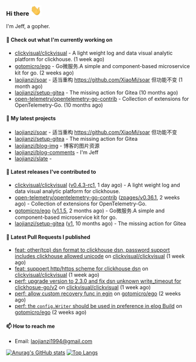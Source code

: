 ### Hi there <img src="https://raw.githubusercontent.com/laojianzi/laojianzi/main/wave.gif" width="30px">

I'm Jeff, a gopher.

#### 👷 Check out what I'm currently working on

- [clickvisual/clickvisual](https://github.com/clickvisual/clickvisual) - A light weight log and data visual analytic platform  for clickhouse. (1 week ago)
- [gotomicro/ego](https://github.com/gotomicro/ego) - Go微服务.A simple and component-based microservice kit for go. (2 weeks ago)
- [laojianzi/soar](https://github.com/laojianzi/soar) - 适当重构 https://github.com/XiaoMi/soar 但功能不变 (1 month ago)
- [laojianzi/setup-gitea](https://github.com/laojianzi/setup-gitea) - The missing action for Gitea (10 months ago)
- [open-telemetry/opentelemetry-go-contrib](https://github.com/open-telemetry/opentelemetry-go-contrib) - Collection of extensions for OpenTelemetry-Go. (10 months ago)

#### 🌱 My latest projects

- [laojianzi/soar](https://github.com/laojianzi/soar) - 适当重构 https://github.com/XiaoMi/soar 但功能不变
- [laojianzi/setup-gitea](https://github.com/laojianzi/setup-gitea) - The missing action for Gitea
- [laojianzi/blog-img](https://github.com/laojianzi/blog-img) - 博客的图片资源
- [laojianzi/blog-comments](https://github.com/laojianzi/blog-comments) - I&#39;m Jeff
- [laojianzi/slate](https://github.com/laojianzi/slate) - 

#### 🔭 Latest releases I've contributed to

- [clickvisual/clickvisual](https://github.com/clickvisual/clickvisual) ([v0.4.3-rc1](https://github.com/clickvisual/clickvisual/releases/tag/v0.4.3-rc1), 1 day ago) - A light weight log and data visual analytic platform  for clickhouse.
- [open-telemetry/opentelemetry-go-contrib](https://github.com/open-telemetry/opentelemetry-go-contrib) ([zpages/v0.36.1](https://github.com/open-telemetry/opentelemetry-go-contrib/releases/tag/zpages%2Fv0.36.1), 2 weeks ago) - Collection of extensions for OpenTelemetry-Go.
- [gotomicro/ego](https://github.com/gotomicro/ego) ([v1.1.5](https://github.com/gotomicro/ego/releases/tag/v1.1.5), 2 months ago) - Go微服务.A simple and component-based microservice kit for go.
- [laojianzi/setup-gitea](https://github.com/laojianzi/setup-gitea) ([v1](https://github.com/laojianzi/setup-gitea/releases/tag/v1), 10 months ago) - The missing action for Gitea

#### 🔨 Latest Pull Requests I published

- [feat: other(tcp) dsn format to clickhouse dsn, password support includes clickhouse allowed unicode](https://github.com/clickvisual/clickvisual/pull/657) on [clickvisual/clickvisual](https://github.com/clickvisual/clickvisual) (1 week ago)
- [feat: suppoert http/https scheme for clickhouse dsn](https://github.com/clickvisual/clickvisual/pull/655) on [clickvisual/clickvisual](https://github.com/clickvisual/clickvisual) (1 week ago)
- [perf: upgrade version to 2.3.0 and fix dsn unknown write_timeout for clickhosue-go/v2](https://github.com/clickvisual/clickvisual/pull/653) on [clickvisual/clickvisual](https://github.com/clickvisual/clickvisual) (1 week ago)
- [perf: allow custom recovery func in egin](https://github.com/gotomicro/ego/pull/307) on [gotomicro/ego](https://github.com/gotomicro/ego) (2 weeks ago)
- [perf: the `config.Writer` should be used in preference in elog Build](https://github.com/gotomicro/ego/pull/306) on [gotomicro/ego](https://github.com/gotomicro/ego) (2 weeks ago)

#### 📫 How to reach me

- Email: laojianzi1994@gmail.com

[![Anurag's GitHub stats](https://github-readme-stats.vercel.app/api?username=laojianzi&count_private=true&show_icons=true&theme=vue-dark&include_all_commits=true)](https://github.com/laojianzi/laojianzi)
[![Top Langs](https://github-readme-stats.vercel.app/api/top-langs/?username=laojianzi&theme=vue-dark)](https://github.com/laojianzi/laojianzi)
